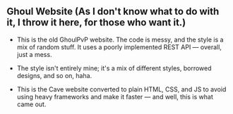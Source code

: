 Ghoul Website (As I don't know what to do with it, I throw it here, for those who want it.)
---
- This is the old GhoulPvP website. The code is messy, and the style is a mix of random stuff. It uses a poorly implemented REST API — overall, just a mess.

- The style isn't entirely mine; it's a mix of different styles, borrowed designs, and so on, haha.

- This is the Cave website converted to plain HTML, CSS, and JS to avoid using heavy frameworks and make it faster — and well, this is what came out.
